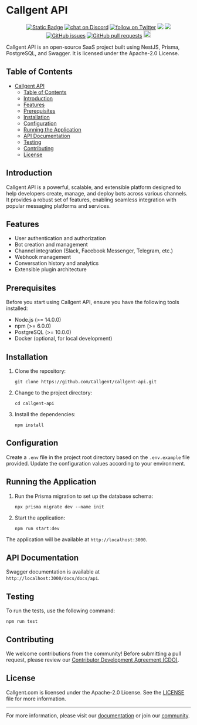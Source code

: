 # Callgent API

<p align="center">
    <a href="https://callgent.com" target="_blank">
        <img alt="Static Badge" src="https://img.shields.io/badge/COM-COM?logo=COM&logoColor=%20%23f5f5f5&label=Callgent&labelColor=%20%23155EEF&color=%23EAECF0"></a>
    <a href="https://discord.gg/V9HKBukSRp" target="_blank">
        <img src="https://img.shields.io/discord/1215998670265127102?logo=discord"
            alt="chat on Discord"></a>
    <a href="https://twitter.com/intent/follow?screen_name=callgent_com" target="_blank">
        <img src="https://img.shields.io/twitter/follow/callgent_com?style=social&logo=X"
            alt="follow on Twitter"></a>
    <!-- <a href="https://hub.docker.com/u/langgenius" target="_blank">
        <img alt="Docker Pulls" src="https://img.shields.io/docker/pulls/langgenius/dify-web"></a> -->
<a href="https://app.snyk.io/test/github/Callgent/callgent-api" alt="FOSSA Status"><img src="https://snyk.io/test/github/Callgent/callgent-api/badge.svg"/></a>
<a href="https://app.fossa.com/projects/git%2Bgithub.com%2FCallgent%2Fcallgent-api?ref=badge_shield&issueType=license" alt="FOSSA Status"><img src="https://app.fossa.com/api/projects/git%2Bgithub.com%2FCallgent%2Fcallgent-api.svg?type=shield&issueType=license"/></a>
<a href="https://github.com/Callgent/callgent-api/issues">
<img src="https://img.shields.io/github/issues/Callgent/callgent-api.svg" alt="GitHub issues" /></a>
<a href="https://github.com/Callgent/callgent-api/pulls">
<img src="https://img.shields.io/github/issues-pr/Callgent/callgent-api.svg" alt="GitHub pull requests" /></a>
<img src="https://img.shields.io/badge/PRs-welcome-brightgreen.svg?style=flat-square" height="20px">
</p>

Callgent API is an open-source SaaS project built using NestJS, Prisma, PostgreSQL, and Swagger. It is licensed under the Apache-2.0 License.

## Table of Contents

- [Callgent API](#callgent-api)
  - [Table of Contents](#table-of-contents)
  - [Introduction](#introduction)
  - [Features](#features)
  - [Prerequisites](#prerequisites)
  - [Installation](#installation)
  - [Configuration](#configuration)
  - [Running the Application](#running-the-application)
  - [API Documentation](#api-documentation)
  - [Testing](#testing)
  - [Contributing](#contributing)
  - [License](#license)

## Introduction

Callgent API is a powerful, scalable, and extensible platform designed to help developers create, manage, and deploy bots across various channels. It provides a robust set of features, enabling seamless integration with popular messaging platforms and services.

## Features

- User authentication and authorization
- Bot creation and management
- Channel integration (Slack, Facebook Messenger, Telegram, etc.)
- Webhook management
- Conversation history and analytics
- Extensible plugin architecture

## Prerequisites

Before you start using Callgent API, ensure you have the following tools installed:

- Node.js (>= 14.0.0)
- npm (>= 6.0.0)
- PostgreSQL (>= 10.0.0)
- Docker (optional, for local development)

## Installation

1. Clone the repository:

   ```
   git clone https://github.com/Callgent/callgent-api.git
   ```

2. Change to the project directory:

   ```
   cd callgent-api
   ```

3. Install the dependencies:

   ```
   npm install
   ```

## Configuration

Create a `.env` file in the project root directory based on the `.env.example` file provided. Update the configuration values according to your environment.

## Running the Application

1. Run the Prisma migration to set up the database schema:

   ```
   npx prisma migrate dev --name init
   ```

2. Start the application:

   ```
   npm run start:dev
   ```

The application will be available at `http://localhost:3000`.

## API Documentation

Swagger documentation is available at `http://localhost:3000/docs/docs/api`.

## Testing

To run the tests, use the following command:

```
npm run test
```

## Contributing

We welcome contributions from the community! Before submitting a pull request, please review our [Contributor Development Agreement (CDO)](CONTRIBUTING.md).

## License

Callgent.com is licensed under the Apache-2.0 License. See the [LICENSE](LICENSE) file for more information.

---

For more information, please visit our [documentation](https://docs.callgent.com/) or join our [community](https://callgent.com/discord).
